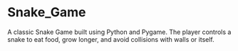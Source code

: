 # Snake_Game
A classic Snake Game built using Python and Pygame. 
The player controls a snake to eat food, grow longer, and avoid collisions with walls or itself.

